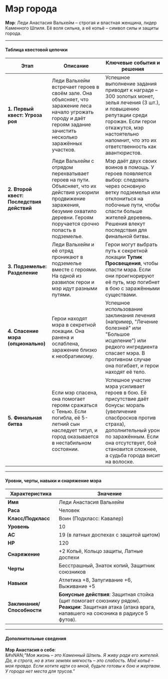 # Мэр города

**Мэр**: Леди Анастасия Вальхейм – строгая и властная женщина, лидер Каменного Шпиля. Её воля сильна, а её копьё – символ силы и защиты города.

***

#### Таблица квестовой цепочки

| **Этап**                                  | **Описание**                                                                                                                                                                              | **Ключевые события и решения**                                                                                                                                                                                                              |
| ----------------------------------------- | ----------------------------------------------------------------------------------------------------------------------------------------------------------------------------------------- | ------------------------------------------------------------------------------------------------------------------------------------------------------------------------------------------------------------------------------------------- |
| **1. Первый квест: Угроза роя**           | Леди Вальхейм встречает героев в своём зале. Она объясняет, что заражение леса начало угрожать городу и даёт героям задание зачистить несколько заражённых участков.                      | Успешное выполнение задания приводит к награде – 300 золотых монет, зелья лечения (3 шт.), и повышению репутации среди горожан. Если герои откажутся, мэр настоятельно напомнит, что это их ответственность как авантюристов.               |
| **2. Второй квест: Последствия действий** | Леди Вальхейм с отрядом перехватывает героев на пути. Объясняет, что их действия ускорили продвижение заражения, безумие охватило деревни. Героям поручается срочно попасть в подземелье. | Мэр даёт двух своих воинов в помощь. У героев появляется выбор: следовать через основную ветку подземелья или отклониться на побочные пути, чтобы спасти больше жителей деревень. Решения влекут последствия для финальной битвы.           |
| **3. Подземелье: Разделение**             | Леди Вальхейм и её отряд проникают в подземелье вместе с героями. На одной из развилок герои и мэр идут разными путями.                                                                   | Герои могут выбрать путь к секретной локации **Тупик Просвещения**, чтобы спасти мэра. Если они проигнорируют её путь, мэр погибнет в бою с заражёнными существами.                                                                         |
| **4. Спасение мэра (опционально)**        | Герои находят мэра в секретной локации. Она ранена и ослаблена, заражение близко к необратимому.                                                                                          | Успешное использование заклинания лечения (например, "Лечение болезней" или "Большое исцеление") или редкого ингредиента спасает мэра. В противном случае она погибает, и герои находят её тело.                                            |
| **5. Финальная битва**                    | Если мэр спасена, она помогает героям сражаться с Тенью. Если погибла, её 5-летний сын наследует титул, и город оказывается в нестабильном состоянии.                                     | Успешное участие мэра усиливает героев в бою. Её присутствие даёт бонусы: мораль (увеличение спасбросков против страха), дополнительный урон по заражённым. Если она отсутствует, бой становится сложнее, а судьба города висит на волоске. |

***

#### Уровни, черты, навыки и снаряжение мэра

| **Характеристика**         | **Значение**                                                                                                                                              |
| -------------------------- | --------------------------------------------------------------------------------------------------------------------------------------------------------- |
| **Имя**                    | Леди Анастасия Вальхейм                                                                                                                                   |
| **Раса**                   | Человек                                                                                                                                                   |
| **Класс/Подкласс**         | Воин (Подкласс: Кавалер)                                                                                                                                  |
| **Уровень**                | 10                                                                                                                                                        |
| **AC**                     | 19 (в латных доспехах с защитой щитом)                                                                                                                    |
| **HP**                     | 120                                                                                                                                                       |
| **Снаряжение**             | +2 Копьё, Кольцо защиты, Латные доспехи                                                                                                                   |
| **Черты**                  | Бесстрашный, Знаток копий, Защитник союзников                                                                                                             |
| **Навыки**                 | Атлетика +8, Запугивание +6, Выживание +5                                                                                                                 |
| **Заклинания/Способности** | **Бонусные действия**: Защитная стойка (щит помогает союзнику рядом). **Реакции**: Защитная атака (атака врага, напавшего на союзника в радиусе 5 футов). |

***

#### Дополнительные сведения

**Мэр Анастасия о себе**:\
&#xNAN;_"Моя жизнь – это Каменный Шпиль. Я живу ради его жителей. Да, я строга, но в этих землях мягкость – это слабость. Моё копьё – моя правда. Если хотите идти со мной, будьте готовы к бою и жертвам. У города нет места для трусов."_
